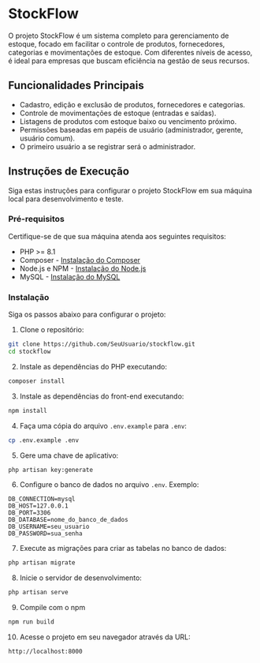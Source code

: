 # StockFlow

O projeto StockFlow é um sistema completo para gerenciamento de estoque, focado em facilitar o controle de produtos, fornecedores, categorias e movimentações de estoque. Com diferentes níveis de acesso, é ideal para empresas que buscam eficiência na gestão de seus recursos.

## Funcionalidades Principais

- Cadastro, edição e exclusão de produtos, fornecedores e categorias.
- Controle de movimentações de estoque (entradas e saídas).
- Listagens de produtos com estoque baixo ou vencimento próximo.
- Permissões baseadas em papéis de usuário (administrador, gerente, usuário comum).
- O primeiro usuário a se registrar será o administrador.

## Instruções de Execução

Siga estas instruções para configurar o projeto StockFlow em sua máquina local para desenvolvimento e teste.

### Pré-requisitos

Certifique-se de que sua máquina atenda aos seguintes requisitos:

- PHP >= 8.1
- Composer - [Instalação do Composer](https://getcomposer.org/download/)
- Node.js e NPM - [Instalação do Node.js](https://nodejs.org/)
- MySQL - [Instalação do MySQL](https://dev.mysql.com/downloads/mysql/8.0.html)

### Instalação

Siga os passos abaixo para configurar o projeto:

1. Clone o repositório:

```bash
git clone https://github.com/SeuUsuario/stockflow.git
cd stockflow
```

2. Instale as dependências do PHP executando:

```bash
composer install
```

3. Instale as dependências do front-end executando:

```bash
npm install
```

4. Faça uma cópia do arquivo `.env.example` para `.env`:

```bash
cp .env.example .env
```

5. Gere uma chave de aplicativo:

```bash
php artisan key:generate
```

6. Configure o banco de dados no arquivo `.env`. Exemplo:

```dotenv
DB_CONNECTION=mysql
DB_HOST=127.0.0.1
DB_PORT=3306
DB_DATABASE=nome_do_banco_de_dados
DB_USERNAME=seu_usuario
DB_PASSWORD=sua_senha
```

7. Execute as migrações para criar as tabelas no banco de dados:

```bash
php artisan migrate
```

8. Inicie o servidor de desenvolvimento:

```bash
php artisan serve
```

9. Compile com o npm
   
```bash
npm run build
```

10. Acesse o projeto em seu navegador através da URL:

```
http://localhost:8000
```
